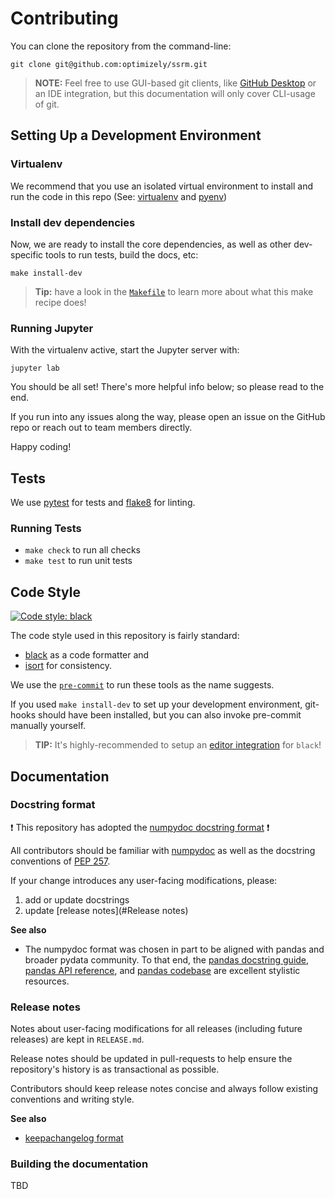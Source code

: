 # Contributing

You can clone the repository from the command-line:

```console
git clone git@github.com:optimizely/ssrm.git
```

> **NOTE:** Feel free to use GUI-based git clients, like [GitHub Desktop](https://desktop.github.com/) or an IDE integration, but this documentation will only cover CLI-usage of git.

## Setting Up a Development Environment

### Virtualenv

We recommend that you use an isolated virtual environment to install and run the code in this repo (See: [virtualenv](https://pypi.org/project/virtualenv/) and [pyenv](https://github.com/pyenv/pyenv))


### Install dev dependencies

Now, we are ready to install the core dependencies, as well as other dev-specific tools to run tests, build the docs, etc:

    make install-dev

> **Tip:** have a look in the [`Makefile`](/Makefile) to learn more about what this make recipe does!

### Running Jupyter

With the virtualenv active, start the Jupyter server with:

    jupyter lab


You should be all set!
There's more helpful info below; so please read to the end.

If you run into any issues along the way, please open an issue on the GitHub repo or reach out to team members directly.

Happy coding!

## Tests

We use [pytest](https://docs.pytest.org/en/latest/) for tests and
[flake8](http://flake8.pycqa.org/en/latest/) for linting.

### Running Tests

-   `make check` to run all checks
-   `make test` to run unit tests

## Code Style

[![Code style: black](https://img.shields.io/badge/code%20style-black-000000.svg)](https://github.com/python/black)

The code style used in this repository is fairly standard:
-   [black](https://black.readthedocs.io/en/stable/) as a code formatter and
-   [isort](https://github.com/timothycrosley/isort) for consistency.

We use the [`pre-commit`](https://pre-commit.com/) to run these tools as the name suggests.

If you used `make install-dev` to set up your development environment, git-hooks should have been
installed, but you can also invoke pre-commit manually yourself.

> **TIP:** It's highly-recommended to setup an [editor integration](https://black.readthedocs.io/en/stable/editor_integration.html) for `black`!

## Documentation

### Docstring format

❗️ This repository has adopted the [numpydoc docstring format][numpydoc] ❗️

All contributors should be familiar with [numpydoc][] as well as the docstring conventions
of [PEP 257](https://www.python.org/dev/peps/pep-0257/).

If your change introduces any user-facing modifications, please:

1. add or update docstrings
2. update [release notes](#Release notes)

**See also**

- The numpydoc format was chosen in part to be aligned with pandas and broader pydata community.
  To that end, the [pandas docstring guide](https://pandas.pydata.org/docs/development/contributing_docstring.html),
  [pandas API reference](https://pandas.pydata.org/docs/reference/index.html),
  and [pandas codebase](https://github.com/pandas-dev/pandas) are excellent stylistic resources.

[numpydoc]: https://numpydoc.readthedocs.io/en/latest/format.html

### Release notes

Notes about user-facing modifications for all releases (including future releases)
are kept in `RELEASE.md`.

Release notes should be updated in pull-requests to help ensure the repository's
history is as transactional as possible.

Contributors should keep release notes concise and always follow existing conventions
and writing style.

**See also**

- [keepachangelog format](https://keepachangelog.com)

### Building the documentation
 TBD
